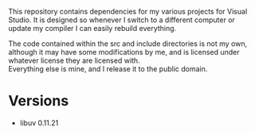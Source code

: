 This repository contains dependencies for my various projects for Visual Studio. It is designed so whenever I switch to a different computer or update my compiler I can easily rebuild everything.

The code contained within the src and include directories is not my own, although it may have some modifications by me, and is licensed under whatever license they are licensed with.  
Everything else is mine, and I release it to the public domain.

Versions
========

* libuv 0.11.21
